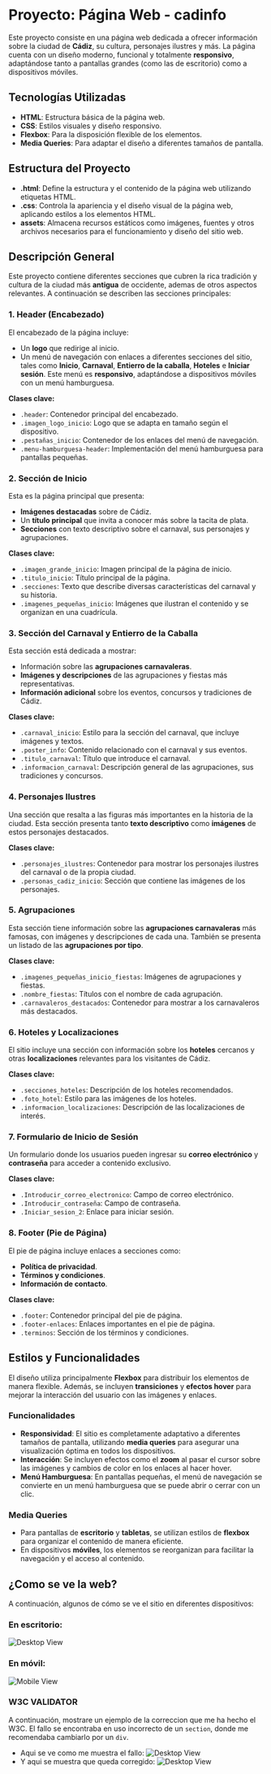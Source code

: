 # Proyecto: Página Web - cadinfo

Este proyecto consiste en una página web dedicada a ofrecer información sobre la ciudad de  **Cádiz**, su cultura, personajes ilustres y más. La página cuenta con un diseño moderno, funcional y totalmente **responsivo**, adaptándose tanto a pantallas grandes (como las de escritorio) como a dispositivos móviles.

## Tecnologías Utilizadas
- **HTML**: Estructura básica de la página web.
- **CSS**: Estilos visuales y diseño responsivo.
- **Flexbox**: Para la disposición flexible de los elementos.
- **Media Queries**: Para adaptar el diseño a diferentes tamaños de pantalla.

## Estructura del Proyecto

- **.html**:  Define la estructura y el contenido de la página web utilizando etiquetas HTML.
- **.css**: Controla la apariencia y el diseño visual de la página web, aplicando estilos a los elementos HTML.
- **assets**: Almacena recursos estáticos como imágenes, fuentes y otros archivos necesarios para el funcionamiento y diseño del sitio web.


## Descripción General

Este proyecto contiene diferentes secciones que cubren la rica tradición y cultura de la ciudad más **antigua** de occidente, ademas de otros aspectos relevantes. A continuación se describen las secciones principales:

### 1. **Header (Encabezado)**
El encabezado de la página incluye:
- Un **logo** que redirige al inicio.
- Un menú de navegación con enlaces a diferentes secciones del sitio, tales como **Inicio**, **Carnaval**, **Entierro de la caballa**, **Hoteles** e **Iniciar sesión**. Este menú es **responsivo**, adaptándose a dispositivos móviles con un menú hamburguesa.

**Clases clave:**
- `.header`: Contenedor principal del encabezado.
- `.imagen_logo_inicio`: Logo que se adapta en tamaño según el dispositivo.
- `.pestañas_inicio`: Contenedor de los enlaces del menú de navegación.
- `.menu-hamburguesa-header`: Implementación del menú hamburguesa para pantallas pequeñas.

### 2. **Sección de Inicio**
Esta es la página principal que presenta:
- **Imágenes destacadas** sobre de Cádiz.
- Un **título principal** que invita a conocer más sobre la tacita de plata.
- **Secciones** con texto descriptivo sobre el carnaval, sus personajes y agrupaciones.

**Clases clave:**
- `.imagen_grande_inicio`: Imagen principal de la página de inicio.
- `.titulo_inicio`: Título principal de la página.
- `.secciones`: Texto que describe diversas características del carnaval y su historia.
- `.imagenes_pequeñas_inicio`: Imágenes que ilustran el contenido y se organizan en una cuadrícula.

### 3. **Sección del Carnaval y Entierro de la Caballa**
Esta sección está dedicada a mostrar:
- Información sobre las **agrupaciones carnavaleras**.
- **Imágenes y descripciones** de las agrupaciones y fiestas  más representativas.
- **Información adicional** sobre los eventos, concursos y tradiciones de Cádiz.

**Clases clave:**
- `.carnaval_inicio`: Estilo para la sección del carnaval, que incluye imágenes y textos.
- `.poster_info`: Contenido relacionado con el carnaval y sus eventos.
- `.titulo_carnaval`: Título que introduce el carnaval.
- `.informacion_carnaval`: Descripción general de las agrupaciones, sus tradiciones y concursos.

### 4. **Personajes Ilustres**
Una sección que resalta a las figuras más importantes en la historia de la ciudad. Esta sección presenta tanto **texto descriptivo** como **imágenes** de estos personajes destacados.

**Clases clave:**
- `.personajes_ilustres`: Contenedor para mostrar los personajes ilustres del carnaval o de la propia ciudad.
- `.personas_cadiz_inicio`: Sección que contiene las imágenes de los personajes.

### 5. **Agrupaciones**
Esta sección tiene información sobre las **agrupaciones carnavaleras** más famosas, con imágenes y descripciones de cada una. También se presenta un listado de las **agrupaciones por tipo**.

**Clases clave:**
- `.imagenes_pequeñas_inicio_fiestas`: Imágenes de agrupaciones y fiestas.
- `.nombre_fiestas`: Títulos con el nombre de cada agrupación.
- `.carnavaleros_destacados`: Contenedor para mostrar a los carnavaleros más destacados.

### 6. **Hoteles y Localizaciones**
El sitio incluye una sección con información sobre los **hoteles** cercanos y otras **localizaciones** relevantes para los visitantes de Cádiz.

**Clases clave:**
- `.secciones_hoteles`: Descripción de los hoteles recomendados.
- `.foto_hotel`: Estilo para las imágenes de los hoteles.
- `.informacion_localizaciones`: Descripción de las localizaciones de interés.

### 7. **Formulario de Inicio de Sesión**
Un formulario donde los usuarios pueden ingresar su **correo electrónico** y **contraseña** para acceder a contenido exclusivo.

**Clases clave:**
- `.Introducir_correo_electronico`: Campo de correo electrónico.
- `.Introducir_contraseña`: Campo de contraseña.
- `.Iniciar_sesion_2`: Enlace para iniciar sesión.

### 8. **Footer (Pie de Página)**
El pie de página incluye enlaces a secciones como:
- **Política de privacidad**.
- **Términos y condiciones**.
- **Información de contacto**.

**Clases clave:**
- `.footer`: Contenedor principal del pie de página.
- `.footer-enlaces`: Enlaces importantes en el pie de página.
- `.terminos`: Sección de los términos y condiciones.

## Estilos y Funcionalidades

El diseño utiliza principalmente **Flexbox** para distribuir los elementos de manera flexible. Además, se incluyen **transiciones** y **efectos hover** para mejorar la interacción del usuario con las imágenes y enlaces.

### Funcionalidades
- **Responsividad**: El sitio es completamente adaptativo a diferentes tamaños de pantalla, utilizando **media queries** para asegurar una visualización óptima en todos los dispositivos.
- **Interacción**: Se incluyen efectos como el **zoom** al pasar el cursor sobre las imágenes y cambios de color en los enlaces al hacer hover.
- **Menú Hamburguesa**: En pantallas pequeñas, el menú de navegación se convierte en un menú hamburguesa que se puede abrir o cerrar con un clic.

### Media Queries
- Para pantallas de **escritorio** y **tabletas**, se utilizan estilos de **flexbox** para organizar el contenido de manera eficiente.
- En dispositivos **móviles**, los elementos se reorganizan para facilitar la navegación y el acceso al contenido.

## ¿Como se ve la web?
A continuación, algunos  de cómo se ve el sitio en diferentes dispositivos:

### En escritorio:
![Desktop View](assets/Captura%20de%20pantalla%202025-01-28%20a%20las%2021.25.42.png)

### En móvil:
![Mobile View](assets/Captura%20de%20pantalla%202025-01-28%20a%20las%2021.26.04.png)

### **W3C VALIDATOR**

A continuación, mostrare un ejemplo de la correccion que me ha hecho el W3C. El fallo se encontraba en uso incorrecto de un `section`, donde me recomendaba cambiarlo por un `div`.
- Aqui se ve como me muestra el fallo:
![Desktop View](assets/Captura%20de%20pantalla%202025-01-28%20a%20las%2021.52.05.png)
- Y aqui se muestra que queda corregido:
  ![Desktop View](assets/Captura%20de%20pantalla%202025-01-28%20a%20las%2021.52.27.png)
